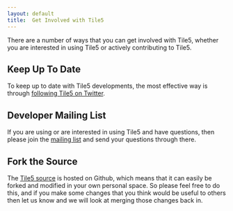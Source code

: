```yaml
---
layout: default
title:  Get Involved with Tile5
---
```


There are a number of ways that you can get involved with Tile5, whether you are interested in using Tile5 or actively contributing to Tile5.

## Keep Up To Date

To keep up to date with Tile5 developments, the most effective way is through [following Tile5 on Twitter](http://twitter.com/tile5js).

## Developer Mailing List
If you are using or are interested in using Tile5 and have questions, then please join the [mailing list](http://groups.google.com/group/tile5/) and send your questions through there.

## Fork the Source
The [Tile5 source](http://github.com/sidelab/tile5) is hosted on Github, which means that it can easily be forked and modified in your own personal space. So please feel free to do this, and if you make some changes that you think would be useful to others then let us know and we will look at merging those changes back in.